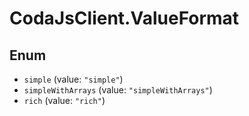 # CodaJsClient.ValueFormat

## Enum

* `simple` (value: `"simple"`)
* `simpleWithArrays` (value: `"simpleWithArrays"`)
* `rich` (value: `"rich"`)
